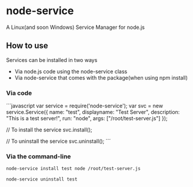 # node-service

A Linux(and soon Windows) Service Manager for node.js


## How to use
Services can be installed in two ways
* Via node.js code using the node-service class
* Via node-service that comes with the package(when using npm install)



### Via code
´´´javascript
var service = require('node-service');
var svc = new service.Service({
  name: "test",
  displayname: "Test Server",
  description: "This is a test server!",
  run: "node",
  args: ["/root/test-server.js"]
});

// To install the service
svc.install();

// To uninstall the service
svc.uninstall();
´´´

### Via the command-line
```bash
node-service install test node /root/test-server.js

node-service uninstall test
```

